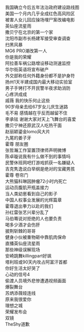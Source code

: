 我国确立今后五年法治政府建设路线图  
美国一个月内几乎全成红色高风险区  
被害人女儿回应操场埋尸案改编电影  
英仙座流星雨  
撒贝宁在北京的第一个家  
沈阳市副市长杨建军接受审查调查  
扫黑风暴  
MG6 PRO潮改第一人  
你是我的荣耀  
阿拉善车祸公路增设移动测速监控  
华尔街英语将宣布破产  
外交部称任何外籍身份都不是护身符  
扬州1天半建成国内最大移动实验室  
男子手铐打不开民警半夜求助消防  
心疼洪成成  
戚薇 我的快乐何止这些  
90岁母亲去给67岁女儿庆生迷路  
毛不易 感情越在乎反而越留不住  
李承铉 谢谢大家对天上飞舞台的喜爱  
撒贝宁神还原武汉人吃热干面  
赵丽颖鎏金lomo风大片  
九尾的姜子牙  
霍尊 朋友圈  
张哲瀚工作室置顶律师声明微博  
陈卓璇说我有什么做不到的事情吗  
民警休班网吧打游戏抓获一名嫌疑人  
吉克隽逸说白举纲是绝对的宝藏男孩  
霍尊 卷帘门  
大熊猫科琳因肿瘤72小时内死亡  
运动员腹肌开瓶盖接力  
当人类幼崽看到自己的影子  
中国人权事业发展的光辉篇章  
霍尊退出拳力以赴的我们  
孙红雷张艺兴辈分乱了  
马伯骞说对拒绝的人也要负责  
喝多少酒才会伤肝  
披荆斩棘的哥哥  
健身小伙被重物砸中靠肌肉保命  
直播英仙座流星雨  
那些神级误解现场  
安崎跳舞killingpart好飒  
塔利班或90天内攻占阿富汗首都  
你好生活太好哭了  
心动的信号4  
偷渡人员境外悲惨遭遇视频画面  
爆裂舞台  
苏炳添薇娅连线  
原来我很爱你  
理想之城  
荣耀发布会  
双镜  
TheShy道歉  
